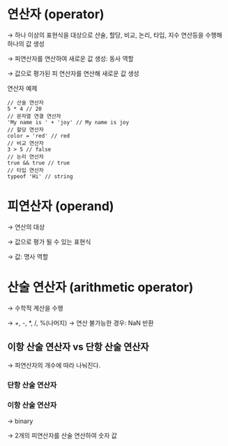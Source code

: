 # 연산자 (operator)

→ 하나 이상의 표현식을 대상으로 산술, 할당, 비교, 논리, 타입, 지수 연산등을 수행해 하나의 값 생성

→ 피연산자를 연산하여 새로운 값 생성: 동사 역할

→ 값으로 평가된 피 연산자를 연산해 새로운 값 생성

연산자 예제

```
// 산술 연산자
5 * 4 // 20
// 문자열 연결 연산자
'My name is ' + 'joy' // My name is joy 
// 할당 연산자
color = 'red' // red
// 비교 연산자
3 > 5 // false
// 논리 연산자
true && true // true
// 타입 연산자
typeof 'Hi' // string
```

# 피연산자 (operand)
→ 연산의 대상

→ 값으로 평가 될 수 있는 표현식

→ 값: 명사 역할

# 산술 연산자 (arithmetic operator)
→ 수학적 계산을 수행

→  +, -, *, /, %(나머지)
→ 연산 불가능한 경우: NaN 반환


## 이항 산술 연산자 vs 단항 산술 연산자

→ 피연산자의 개수에 따라 나눠진다.

### 단항 산술 연산자

### 이항 산술 연산자
→ binary 

→ 2개의 피연산자를 산술 연산하여 숫자 값

